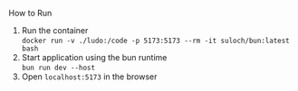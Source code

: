 How to Run   
1. Run the container   
`docker run -v ./ludo:/code -p 5173:5173 --rm -it suloch/bun:latest bash`
2. Start application using the bun runtime   
`bun run dev --host`  
3. Open `localhost:5173` in the browser
